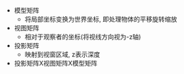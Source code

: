 
- 模型矩阵
    - 将局部坐标变换为世界坐标, 即处理物体的平移旋转缩放
- 视图矩阵
    - 相对于观察者的坐标(将视线方向视为-z轴)
- 投影矩阵
    - 映射到视窗区域, z表示深度
- 投影矩阵X视图矩阵X模型矩阵
